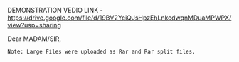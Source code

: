 DEMONSTRATION VEDIO LINK - https://drive.google.com/file/d/19BV2YciQJsHpzEhLnkcdwqnMDuaMPWPX/view?usp=sharing


Dear MADAM/SIR,
  
    Note: Large Files were uploaded as Rar and Rar split files.
